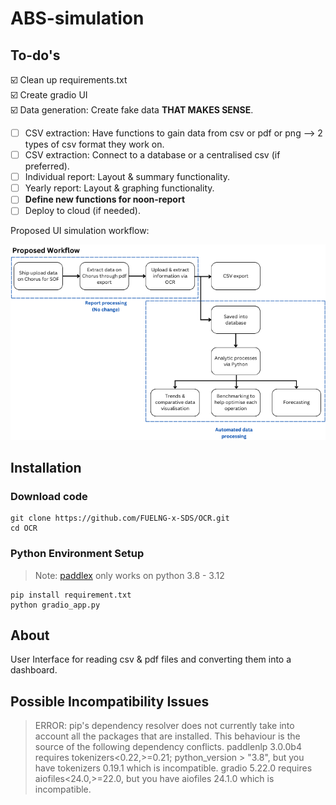 # ABS-simulation

## To-do's

☑️ Clean up requirements.txt    
☑️ Create gradio UI  
☑️ Data generation: Create fake data **THAT MAKES SENSE**.

- [ ] CSV extraction: Have functions to gain data from csv or pdf or png --> 2 types of csv format they work on.
- [ ] CSV extraction: Connect to a database or a centralised csv (if preferred).
- [ ] Individual report: Layout & summary functionality.  
- [ ] Yearly report: Layout & graphing functionality.
- [ ] **Define new functions for noon-report**
- [ ] Deploy to cloud (if needed).

Proposed UI simulation workflow:

<div style="text-align: center;">
    <img src="readme_assets/proposed_workflow.png">
</div>

## Installation

### Download code

```shell
git clone https://github.com/FUELNG-x-SDS/OCR.git
cd OCR
```

### Python Environment Setup

> Note: [paddlex](https://github.com/PaddlePaddle/PaddleX) only works on python 3.8 - 3.12

```shell
pip install requirement.txt
python gradio_app.py
```

## About

User Interface for reading csv & pdf files and converting them into a dashboard.

## Possible Incompatibility Issues

> ERROR: pip's dependency resolver does not currently take into account all the packages that are installed. This behaviour is the source of the following dependency conflicts.
> paddlenlp 3.0.0b4 requires tokenizers<0.22,>=0.21; python_version > "3.8", but you have tokenizers 0.19.1 which is incompatible.
> gradio 5.22.0 requires aiofiles<24.0,>=22.0, but you have aiofiles 24.1.0 which is incompatible.
